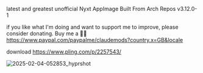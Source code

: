 latest and greatest unofficial Nyxt AppImage
Built From Arch Repos v3.12.0-1


if you like what I'm doing and want to support me to improve, please consider donating.
Buy me a 🍕🥧 https://www.paypal.com/paypalme/claudemods?country.x=GB&locale

download
https://www.pling.com/p/2257543/

![2025-02-04-052853_hyprshot](https://github.com/user-attachments/assets/5f81775c-da68-4291-b8f4-896996cf2c8d)
